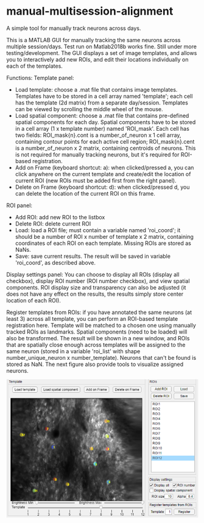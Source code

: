 # manual-multisession-alignment
A simple tool for manually track neurons across days.

This is a MATLAB GUI for manually tracking the same neurons across multiple session/days. Test run on Matlab2018b works fine. Still under more testing/development. The GUI displays a set of image templates, and allows you to interactively add new ROIs, and edit their locations individually on each of the templates.

Functions:
Template panel:
- Load template: choose a .mat file that contains image templates. Templates have to be stored in a cell array named 'template'; each cell has the template (2d matrix) from a separate day/session.
  Templates can be viewed by scrolling the middle wheel of the mouse.
- Load spatial component: choose a .mat file that contains pre-defined spatial components for each day. Spatial components have to be stored in a cell array (1 x template number) named 'ROI_mask'. Each cell has two fields: ROI_mask{n}.cont is a number_of_neuron x 1 cell array, containing contour points for each active cell region; ROI_mask{n}.cent is a number_of_neuron x 2 matrix, containing centroids of neurons. This is not required for manually tracking neurons, but it's required for ROI-based registration.
- Add on Frame (keyboard shortcut: a): when clicked/pressed a, you can click anywhere on the current template and create/edit the location of current ROI (new ROIs must be added first from the right panel).
- Delete on Frame (keyboard shortcut: d): when clicked/pressed d, you can delete the location of the current ROI on this frame.

ROI panel:
- Add ROI: add new ROI to the listbox
- Delete ROI: delete current ROI
- Load: load a ROI file; must contain a variable named 'roi_coord'; it should be a number of ROI x number of template x 2 matrix, containing coordinates of each ROI on each template. Missing ROIs are stored as NaNs.
- Save: save current results. The result will be saved in variable 'roi_coord', as described above.

Display settings panel:
You can choose to display all ROIs (display all checkbox), display ROI number (ROI number checkbox), and view spatial components. ROI display size and transparency can also be adjusted (it does not have any effect on the results, the results simply store center location of each ROI).

Register templates from ROIs:
if you have annotated the same neurons (at least 3) across all template, you can perform an ROI-based template registration here. Template will be matched to a chosen one using manually tracked ROIs as landmarks. Spatial components (need to be loaded) will also be transformed. The result will be shown in a new window, and ROIs that are spatially close enough across templates will be assigned to the same neuron (stored in a variable 'roi_list' with shape number_unique_neuron x number_template). Neurons that can't be found is stored as NaN. The next figure also provide tools to visualize assigned neurons.

![plot](./interface_screenshot.PNG)
